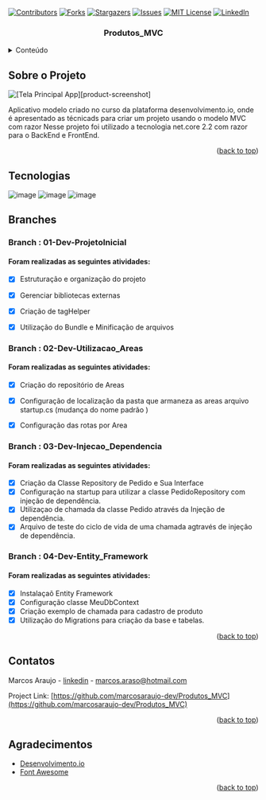 <div id="top"></div>

[![Contributors][contributors-shield]][contributors-url]
[![Forks][forks-shield]][forks-url]
[![Stargazers][stars-shield]][stars-url]
[![Issues][issues-shield]][issues-url]
[![MIT License][license-shield]][license-url]
[![LinkedIn][linkedin-shield]][linkedin-url]


<h3 align="center">Produtos_MVC</h3>

<!-- TABLE OF CONTENTS -->
<details>
  <summary>Conteúdo</summary>
  <ol>
    <li>
      <a href="#Sobre-o-projeto">Sobre o Projeto</a>
    </li>
   <li><a href="#Tecnologias">Tecnologias</a></li>
    <li><a href="#Branches">Branches</a></li>
    <li><a href="#contatos">Contatos</a></li>
    <li><a href="#Agradecimentos">Agradecimentos</a></li>
  </ol>
</details>

<!-- ABOUT THE PROJECT -->
## Sobre o Projeto

![[Tela Principal App][product-screenshot]](https://github.com/marcosaraujo-dev/Produtos_MVC/blob/main/Images/01%20-%20Tela%20de%20listagem%20de%20eventos.PNG)

Aplicativo modelo criado no curso da plataforma desenvolvimento.io, onde é apresentado as técnicads para criar um projeto usando o modelo MVC com razor
Nesse projeto foi utilizado a tecnologia net.core 2.2 com razor para o BackEnd e FrontEnd.
 
<p align="right">(<a href="#top">back to top</a>)</p>



## Tecnologias

![image](https://img.shields.io/badge/C%23-239120?style=for-the-badge&logo=c-sharp&logoColor=white)
![image](https://img.shields.io/badge/.NET-5C2D91?style=for-the-badge&logo=.net&logoColor=white)
![image](https://img.shields.io/badge/HTML5-E34F26?style=for-the-badge&logo=html5&logoColor=white)



## Branches

### Branch : 01-Dev-ProjetoInicial
#### Foram realizadas as seguintes atividades:

- [x] Estruturação e organização do projeto
- [x] Gerenciar bibliotecas externas 
- [x] Criação de tagHelper
- [x] Utilização do Bundle e Minificação de arquivos


### Branch : 02-Dev-Utilizacao_Areas
#### Foram realizadas as seguintes atividades:

- [x] Criação do repositório de Areas
- [x] Configuração de localização da pasta que armaneza as areas arquivo startup.cs (mudança do nome padrão )
- [x] Configuração das rotas por Area


### Branch : 03-Dev-Injecao_Dependencia
#### Foram realizadas as seguintes atividades:

- [x] Criação da Classe Repository de Pedido e Sua Interface
- [x] Configuração na startup para utilizar a classe PedidoRepository com injeção de dependência.
- [x] Utilizaçao de chamada da classe Pedido através da Injeção de dependência.
- [x] Arquivo de teste do ciclo de vida de uma chamada agtravés de injeção de dependência.

### Branch : 04-Dev-Entity_Framework
#### Foram realizadas as seguintes atividades:

- [x] Instalaçaõ Entity Framework
- [x] Configuração  classe MeuDbContext
- [x] Criação exemplo de chamada para cadastro de produto
- [x] Utilização do Migrations para criação da base e tabelas.

<p align="right">(<a href="#top">back to top</a>)</p>

<!-- CONTACT -->
## Contatos

Marcos Araujo - [linkedin](https://www.linkedin.com/in/marcosaraujosouza/) - marcos.araso@hotmail.com

Project Link: [https://github.com/marcosaraujo-dev/Produtos_MVC](https://github.com/marcosaraujo-dev/Produtos_MVC)

<p align="right">(<a href="#top">back to top</a>)</p>



<!-- ACKNOWLEDGMENTS -->
## Agradecimentos

* [Desenvolvimento.io](https://desenvolvedor.io/)
* [Font Awesome](https://fontawesome.com)

<p align="right">(<a href="#top">back to top</a>)</p>


<!-- MARKDOWN LINKS & IMAGES -->
<!-- https://www.markdownguide.org/basic-syntax/#reference-style-links -->

[contributors-shield]: https://img.shields.io/github/contributors/marcosaraujo-dev/Produtos_MVC.svg?style=for-the-badge
[contributors-url]: https://github.com/marcosaraujo-dev/Produtos_MVC/graphs/contributors
[forks-shield]: https://img.shields.io/github/forks/marcosaraujo-dev/Produtos_MVC.svg?style=for-the-badge
[forks-url]: https://github.com/marcosaraujo-dev/Produtos_MVC/network/members
[stars-shield]: https://img.shields.io/github/stars/marcosaraujo-dev/Produtos_MVC.svg?style=for-the-badge
[stars-url]: https://github.com/marcosaraujo-dev/Produtos_MVC/stargazers
[issues-shield]: https://img.shields.io/github/issues/marcosaraujo-dev/Produtos_MVC.svg?style=for-the-badge
[issues-url]: https://github.com/marcosaraujo-dev/Produtos_MVC/issues
[license-shield]: https://img.shields.io/github/license/marcosaraujo-dev/Produtos_MVC.svg?style=for-the-badge
[license-url]: https://github.com/marcosaraujo-dev/Produtos_MVC/blob/master/LICENSE.txt
[linkedin-shield]: https://img.shields.io/badge/-LinkedIn-black.svg?style=for-the-badge&logo=linkedin&colorB=555
[linkedin-url]: https://www.linkedin.com/in/marcosaraujosouza/
<!-- [product-screenshot]: Images/01 - Tela de listagem de eventos.PNG -->

